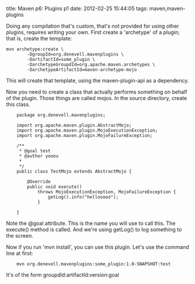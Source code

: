 title: Maven p6: Plugins p1
date: 2012-02-25 15:44:05
tags: maven,maven-plugins

Doing any compilation that's custom, that's not provided for using other plugins, requires writing your own. First create a 'archetype' of a plugin; that is, create the template:

  	mvn archetype:create \
			-DgroupId=org.denevell.mavenplugins \
			-DartifactId=some_plugin \
			-DarchetypeGroupdId=org.apache.maven.archetypes \
			-DarchetypeArtifactId=maven-archetype-mojo

This will create that template, using the maven-plugin-api as a dependency.

Now you need to create a class that actually performs something on behalf of the plugin. Those things are called mojos. In the source directory, create this class. 

		package org.denevell.mavenplugins;
	
		import org.apache.maven.plugin.AbstractMojo;
		import org.apache.maven.plugin.MojoExecutionException;
		import org.apache.maven.plugin.MojoFailureException;
	
		/**
		 * @goal test
		 * @author yooou
		 *
		 */
		public class TestMojo extends AbstractMojo {
	
			@Override
			public void execute() 
				throws MojoExecutionException, MojoFailureException {
					getLog().info("hellooooo");
				}
	
		}

Note the @goal attribute. This is the name you will use to call this. The execute() method is called. And we're using getLog() to log something to the screen.

Now if you run 'mvn install', you can use this plugin. Let's use the command line at first:

		mvn org.denevell.mavenplugins:some_plugin:1.0-SNAPSHOT:test

It's of the form groupdId:artifactId:version:goal
